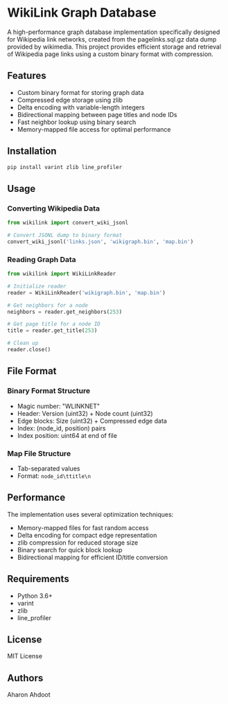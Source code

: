 # WikiLink Graph Database

A high-performance graph database implementation specifically designed for Wikipedia link networks, created from the pagelinks.sql.gz data dump provided by wikimedia. This project provides efficient storage and retrieval of Wikipedia page links using a custom binary format with compression.

## Features

- Custom binary format for storing graph data
- Compressed edge storage using zlib
- Delta encoding with variable-length integers
- Bidirectional mapping between page titles and node IDs
- Fast neighbor lookup using binary search
- Memory-mapped file access for optimal performance

## Installation

```bash
pip install varint zlib line_profiler
```

## Usage

### Converting Wikipedia Data

```python
from wikilink import convert_wiki_jsonl

# Convert JSONL dump to binary format
convert_wiki_jsonl('links.json', 'wikigraph.bin', 'map.bin')
```

### Reading Graph Data

```python
from wikilink import WikiLinkReader

# Initialize reader
reader = WikiLinkReader('wikigraph.bin', 'map.bin')

# Get neighbors for a node
neighbors = reader.get_neighbors(253)

# Get page title for a node ID
title = reader.get_title(253)

# Clean up
reader.close()
```

## File Format

### Binary Format Structure
- Magic number: "WLINKNET"
- Header: Version (uint32) + Node count (uint32)
- Edge blocks: Size (uint32) + Compressed edge data
- Index: (node_id, position) pairs
- Index position: uint64 at end of file

### Map File Structure
- Tab-separated values
- Format: `node_id\ttitle\n`

## Performance

The implementation uses several optimization techniques:
- Memory-mapped files for fast random access
- Delta encoding for compact edge representation
- zlib compression for reduced storage size
- Binary search for quick block lookup
- Bidirectional mapping for efficient ID/title conversion

## Requirements

- Python 3.6+
- varint
- zlib
- line_profiler

## License

MIT License

## Authors

Aharon Ahdoot
